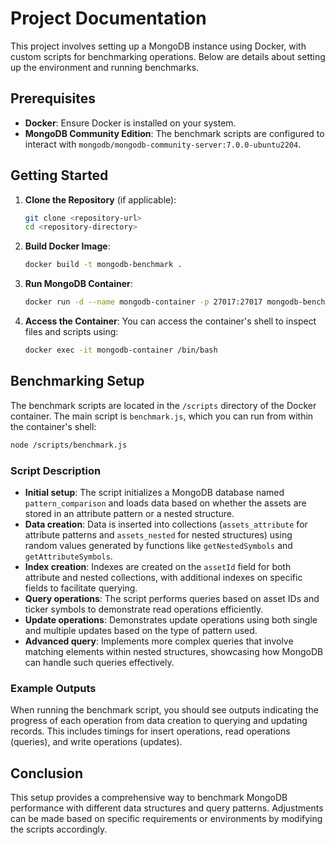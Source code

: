 # Project Documentation

This project involves setting up a MongoDB instance using Docker, with custom scripts for benchmarking operations. Below are details about setting up the environment and running benchmarks.

## Prerequisites

- **Docker**: Ensure Docker is installed on your system.
- **MongoDB Community Edition**: The benchmark scripts are configured to interact with `mongodb/mongodb-community-server:7.0.0-ubuntu2204`.

## Getting Started

1. **Clone the Repository** (if applicable):
   ```sh
   git clone <repository-url>
   cd <repository-directory>
   ```

2. **Build Docker Image**:
   ```sh
   docker build -t mongodb-benchmark .
   ```

3. **Run MongoDB Container**:
   ```sh
   docker run -d --name mongodb-container -p 27017:27017 mongodb-benchmark
   ```

4. **Access the Container**:
   You can access the container's shell to inspect files and scripts using:
   ```sh
   docker exec -it mongodb-container /bin/bash
   ```

## Benchmarking Setup

The benchmark scripts are located in the `/scripts` directory of the Docker container. The main script is `benchmark.js`, which you can run from within the container's shell:
```sh
node /scripts/benchmark.js
```

### Script Description

- **Initial setup**: The script initializes a MongoDB database named `pattern_comparison` and loads data based on whether the assets are stored in an attribute pattern or a nested structure.
- **Data creation**: Data is inserted into collections (`assets_attribute` for attribute patterns and `assets_nested` for nested structures) using random values generated by functions like `getNestedSymbols` and `getAttributeSymbols`.
- **Index creation**: Indexes are created on the `assetId` field for both attribute and nested collections, with additional indexes on specific fields to facilitate querying.
- **Query operations**: The script performs queries based on asset IDs and ticker symbols to demonstrate read operations efficiently.
- **Update operations**: Demonstrates update operations using both single and multiple updates based on the type of pattern used.
- **Advanced query**: Implements more complex queries that involve matching elements within nested structures, showcasing how MongoDB can handle such queries effectively.

### Example Outputs

When running the benchmark script, you should see outputs indicating the progress of each operation from data creation to querying and updating records. This includes timings for insert operations, read operations (queries), and write operations (updates).

## Conclusion

This setup provides a comprehensive way to benchmark MongoDB performance with different data structures and query patterns. Adjustments can be made based on specific requirements or environments by modifying the scripts accordingly.
